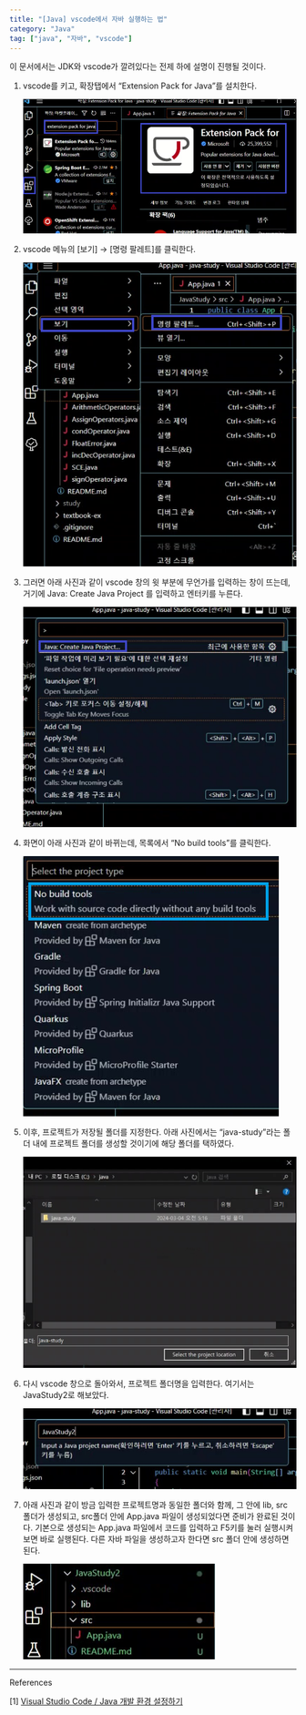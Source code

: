 ```yaml
---
title: "[Java] vscode에서 자바 실행하는 법"
category: "Java"
tag: ["java", "자바", "vscode"]
---
```


이 문서에서는 JDK와 vscode가 깔려있다는 전제 하에 설명이 진행될 것이다. 

1. vscode를 키고, 확장탭에서 “Extension Pack for Java”를 설치한다. 
    
    ![20240304_051408_screenshot.png](/images/2024-03-04/2024-03-04-java-vscode%EC%97%90%EC%84%9C%20%EC%9E%90%EB%B0%94%20%EC%8B%A4%ED%96%89%ED%95%98%EB%8A%94%20%EB%B2%95-1.png)
    

1. vscode 메뉴의 [보기] → [명령 팔레트]를 클릭한다. 
    
    ![20240304_051408_screenshot (2).png](/images/2024-03-04/2024-03-04-java-vscode%EC%97%90%EC%84%9C%20%EC%9E%90%EB%B0%94%20%EC%8B%A4%ED%96%89%ED%95%98%EB%8A%94%20%EB%B2%95-2.png)
    

1. 그러면 아래 사진과 같이 vscode 창의 윗 부분에 무언가를 입력하는 창이 뜨는데, 거기에 Java: Create Java Project 를 입력하고 엔터키를 누른다. 
    
    ![20240304_051408_screenshot (3).png](/images/2024-03-04/2024-03-04-java-vscode%EC%97%90%EC%84%9C%20%EC%9E%90%EB%B0%94%20%EC%8B%A4%ED%96%89%ED%95%98%EB%8A%94%20%EB%B2%95-3.png)
    

1. 화면이 아래 사진과 같이 바뀌는데, 목록에서 “No build tools”를 클릭한다. 
    
    ![20240304_051408_screenshot (4).png](/images/2024-03-04/2024-03-04-java-vscode%EC%97%90%EC%84%9C%20%EC%9E%90%EB%B0%94%20%EC%8B%A4%ED%96%89%ED%95%98%EB%8A%94%20%EB%B2%95-4.png)
    

1. 이후, 프로젝트가 저장될 폴더를 지정한다. 아래 사진에서는 “java-study”라는 폴더 내에 프로젝트 폴더를 생성할 것이기에 해당 폴더를 택하였다. 
    
    ![20240304_051408_screenshot (5).png](/images/2024-03-04/2024-03-04-java-vscode%EC%97%90%EC%84%9C%20%EC%9E%90%EB%B0%94%20%EC%8B%A4%ED%96%89%ED%95%98%EB%8A%94%20%EB%B2%95-5.png)
    

1. 다시 vscode 창으로 돌아와서, 프로젝트 폴더명을 입력한다. 여기서는 JavaStudy2로 해보았다. 
    
    ![20240304_051408_screenshot (6).png](/images/2024-03-04/2024-03-04-java-vscode%EC%97%90%EC%84%9C%20%EC%9E%90%EB%B0%94%20%EC%8B%A4%ED%96%89%ED%95%98%EB%8A%94%20%EB%B2%95-6.png)
    

1. 아래 사진과 같이 방금 입력한 프로젝트명과 동일한 폴더와 함께, 그 안에 lib, src 폴더가 생성되고, src폴더 안에 App.java 파일이 생성되었다면 준비가 완료된 것이다. 기본으로 생성되는 App.java 파일에서 코드를 입력하고 F5키를 눌러 실행시켜보면 바로 실행된다. 다른 자바 파일을 생성하고자 한다면 src 폴더 안에 생성하면 된다. 
    
    ![20240304_051408_screenshot (7).png](/images/2024-03-04/2024-03-04-java-vscode%EC%97%90%EC%84%9C%20%EC%9E%90%EB%B0%94%20%EC%8B%A4%ED%96%89%ED%95%98%EB%8A%94%20%EB%B2%95-7.png)
    

---

References

[1] [Visual Studio Code / Java 개발 환경 설정하기](https://eating-coding.tistory.com/73)